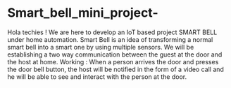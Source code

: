 # Smart_bell_mini_project-
Hola techies ! We are here to develop an IoT based project SMART BELL under home automation. Smart Bell is an idea of transforming a normal smart bell into a smart one by using multiple sensors. We will be establishing a two way communication between the guest at the door and the host at home.    Working :  When a person arrives the door and presses the door bell button, the host will be notified in the form of a video call and he will be able to see and interact with the person at the door.
